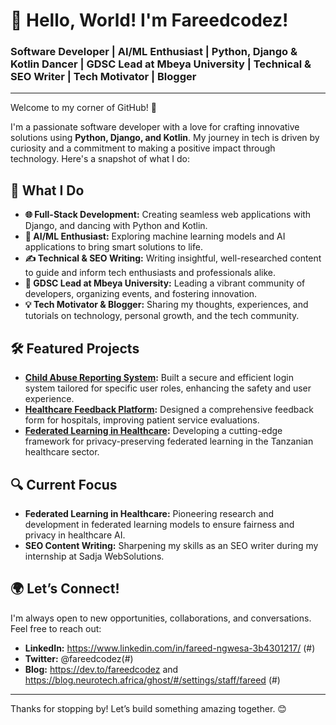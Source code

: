 # 👋 Hello, World! I'm Fareedcodez!

### **Software Developer | AI/ML Enthusiast | Python, Django & Kotlin Dancer | GDSC Lead at Mbeya University | Technical & SEO Writer | Tech Motivator | Blogger**

---

Welcome to my corner of GitHub! 🚀

I'm a passionate software developer with a love for crafting innovative solutions using **Python, Django, and Kotlin**. My journey in tech is driven by curiosity and a commitment to making a positive impact through technology. Here's a snapshot of what I do:

## 🌟 **What I Do**

- **🌐 Full-Stack Development:** Creating seamless web applications with Django, and dancing with Python and Kotlin.
- **🤖 AI/ML Enthusiast:** Exploring machine learning models and AI applications to bring smart solutions to life.
- **✍️ Technical & SEO Writing:** Writing insightful, well-researched content to guide and inform tech enthusiasts and professionals alike.
- **💼 GDSC Lead at Mbeya University:** Leading a vibrant community of developers, organizing events, and fostering innovation.
- **💡 Tech Motivator & Blogger:** Sharing my thoughts, experiences, and tutorials on technology, personal growth, and the tech community.

## 🛠️ **Featured Projects**

- **[Child Abuse Reporting System](#):** Built a secure and efficient login system tailored for specific user roles, enhancing the safety and user experience.
- **[Healthcare Feedback Platform](#):** Designed a comprehensive feedback form for hospitals, improving patient service evaluations.
- **[Federated Learning in Healthcare](#):** Developing a cutting-edge framework for privacy-preserving federated learning in the Tanzanian healthcare sector.

## 🔍 **Current Focus**

- **Federated Learning in Healthcare:** Pioneering research and development in federated learning models to ensure fairness and privacy in healthcare AI.
- **SEO Content Writing:** Sharpening my skills as an SEO writer during my internship at Sadja WebSolutions.

## 🌍 **Let’s Connect!**

I'm always open to new opportunities, collaborations, and conversations. Feel free to reach out:

- **LinkedIn:** https://www.linkedin.com/in/fareed-ngwesa-3b4301217/ (#)
- **Twitter:** @fareedcodez(#)
- **Blog:** https://dev.to/fareedcodez and https://blog.neurotech.africa/ghost/#/settings/staff/fareed (#)

---

Thanks for stopping by! Let’s build something amazing together. 😊
